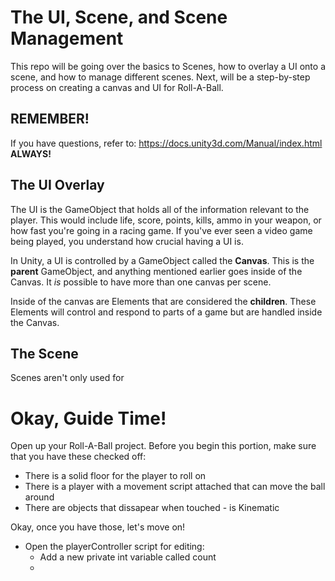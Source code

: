 # The UI, Scene, and Scene Management

This repo will be going over the basics to Scenes, how to overlay a UI onto a scene, and how to manage different scenes.  Next, will be a step-by-step process on creating a canvas and UI for Roll-A-Ball.

## REMEMBER!

If you have questions, refer to: https://docs.unity3d.com/Manual/index.html **ALWAYS!**

## The UI Overlay

The UI is the GameObject that holds all of the information relevant to the player.  This would include life, score, points, kills, ammo in your weapon, or how fast you're going in a racing game.  If you've ever seen a video game being played, you understand how crucial having a UI is. 

In Unity, a UI is controlled by a GameObject called the **Canvas**.  This is the **parent** GameObject, and anything mentioned earlier goes inside of the Canvas.  It *is* possible to have more than one canvas per scene.

Inside of the canvas are Elements that are considered the **children**.  These Elements will control and respond to parts of a game but are handled inside the Canvas.  

## The Scene

Scenes aren't only used for 

# Okay, Guide Time!

Open up your Roll-A-Ball project.  Before you begin this portion, make sure that you have these checked off:
- There is a solid floor for the player to roll on
- There is a player with a movement script attached that can move the ball around
- There are objects that dissapear when touched - is Kinematic

Okay, once you have those, let's move on!

- Open the playerController script for editing:
  - Add a new private int variable called count
  - 
